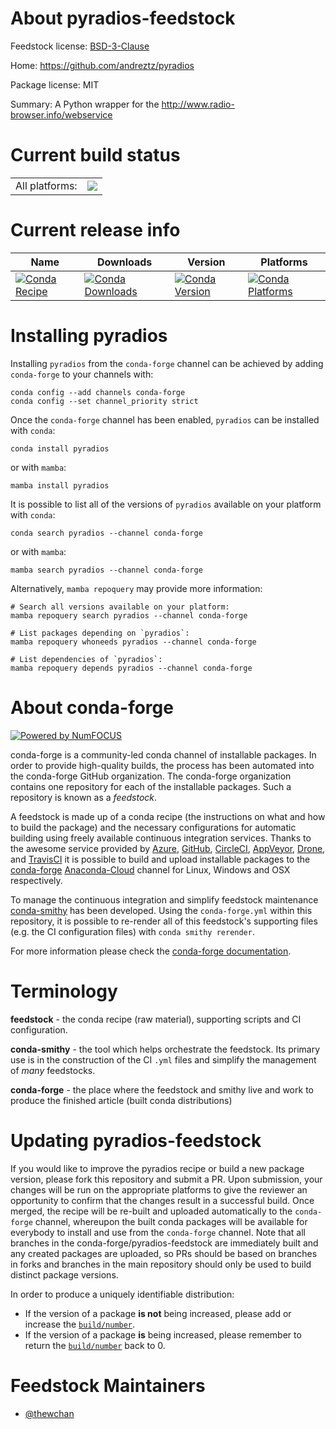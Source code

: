 About pyradios-feedstock
========================

Feedstock license: [BSD-3-Clause](https://github.com/conda-forge/pyradios-feedstock/blob/main/LICENSE.txt)

Home: https://github.com/andreztz/pyradios

Package license: MIT

Summary: A Python wrapper for the http://www.radio-browser.info/webservice

Current build status
====================


<table><tr><td>All platforms:</td>
    <td>
      <a href="https://dev.azure.com/conda-forge/feedstock-builds/_build/latest?definitionId=14213&branchName=main">
        <img src="https://dev.azure.com/conda-forge/feedstock-builds/_apis/build/status/pyradios-feedstock?branchName=main">
      </a>
    </td>
  </tr>
</table>

Current release info
====================

| Name | Downloads | Version | Platforms |
| --- | --- | --- | --- |
| [![Conda Recipe](https://img.shields.io/badge/recipe-pyradios-green.svg)](https://anaconda.org/conda-forge/pyradios) | [![Conda Downloads](https://img.shields.io/conda/dn/conda-forge/pyradios.svg)](https://anaconda.org/conda-forge/pyradios) | [![Conda Version](https://img.shields.io/conda/vn/conda-forge/pyradios.svg)](https://anaconda.org/conda-forge/pyradios) | [![Conda Platforms](https://img.shields.io/conda/pn/conda-forge/pyradios.svg)](https://anaconda.org/conda-forge/pyradios) |

Installing pyradios
===================

Installing `pyradios` from the `conda-forge` channel can be achieved by adding `conda-forge` to your channels with:

```
conda config --add channels conda-forge
conda config --set channel_priority strict
```

Once the `conda-forge` channel has been enabled, `pyradios` can be installed with `conda`:

```
conda install pyradios
```

or with `mamba`:

```
mamba install pyradios
```

It is possible to list all of the versions of `pyradios` available on your platform with `conda`:

```
conda search pyradios --channel conda-forge
```

or with `mamba`:

```
mamba search pyradios --channel conda-forge
```

Alternatively, `mamba repoquery` may provide more information:

```
# Search all versions available on your platform:
mamba repoquery search pyradios --channel conda-forge

# List packages depending on `pyradios`:
mamba repoquery whoneeds pyradios --channel conda-forge

# List dependencies of `pyradios`:
mamba repoquery depends pyradios --channel conda-forge
```


About conda-forge
=================

[![Powered by
NumFOCUS](https://img.shields.io/badge/powered%20by-NumFOCUS-orange.svg?style=flat&colorA=E1523D&colorB=007D8A)](https://numfocus.org)

conda-forge is a community-led conda channel of installable packages.
In order to provide high-quality builds, the process has been automated into the
conda-forge GitHub organization. The conda-forge organization contains one repository
for each of the installable packages. Such a repository is known as a *feedstock*.

A feedstock is made up of a conda recipe (the instructions on what and how to build
the package) and the necessary configurations for automatic building using freely
available continuous integration services. Thanks to the awesome service provided by
[Azure](https://azure.microsoft.com/en-us/services/devops/), [GitHub](https://github.com/),
[CircleCI](https://circleci.com/), [AppVeyor](https://www.appveyor.com/),
[Drone](https://cloud.drone.io/welcome), and [TravisCI](https://travis-ci.com/)
it is possible to build and upload installable packages to the
[conda-forge](https://anaconda.org/conda-forge) [Anaconda-Cloud](https://anaconda.org/)
channel for Linux, Windows and OSX respectively.

To manage the continuous integration and simplify feedstock maintenance
[conda-smithy](https://github.com/conda-forge/conda-smithy) has been developed.
Using the ``conda-forge.yml`` within this repository, it is possible to re-render all of
this feedstock's supporting files (e.g. the CI configuration files) with ``conda smithy rerender``.

For more information please check the [conda-forge documentation](https://conda-forge.org/docs/).

Terminology
===========

**feedstock** - the conda recipe (raw material), supporting scripts and CI configuration.

**conda-smithy** - the tool which helps orchestrate the feedstock.
                   Its primary use is in the construction of the CI ``.yml`` files
                   and simplify the management of *many* feedstocks.

**conda-forge** - the place where the feedstock and smithy live and work to
                  produce the finished article (built conda distributions)


Updating pyradios-feedstock
===========================

If you would like to improve the pyradios recipe or build a new
package version, please fork this repository and submit a PR. Upon submission,
your changes will be run on the appropriate platforms to give the reviewer an
opportunity to confirm that the changes result in a successful build. Once
merged, the recipe will be re-built and uploaded automatically to the
`conda-forge` channel, whereupon the built conda packages will be available for
everybody to install and use from the `conda-forge` channel.
Note that all branches in the conda-forge/pyradios-feedstock are
immediately built and any created packages are uploaded, so PRs should be based
on branches in forks and branches in the main repository should only be used to
build distinct package versions.

In order to produce a uniquely identifiable distribution:
 * If the version of a package **is not** being increased, please add or increase
   the [``build/number``](https://docs.conda.io/projects/conda-build/en/latest/resources/define-metadata.html#build-number-and-string).
 * If the version of a package **is** being increased, please remember to return
   the [``build/number``](https://docs.conda.io/projects/conda-build/en/latest/resources/define-metadata.html#build-number-and-string)
   back to 0.

Feedstock Maintainers
=====================

* [@thewchan](https://github.com/thewchan/)


